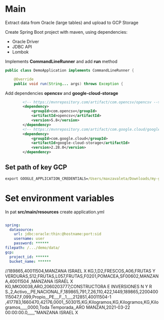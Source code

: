 # Main

Extract data from Oracle (large tables) and upload to GCP Storage

Create Spring Boot project with maven, using dependencies:

- Oracle Driver
- JDBC API
- Lombok

Implements **CommandLineRunner** and add **run** method

```java
public class DemoApplication implements CommandLineRunner {

	@Override
	public void run(String... args) throws Exception {
```

Add dependencies **opencsv** and  **google-cloud-storage**

```xml
		<!-- https://mvnrepository.com/artifact/com.opencsv/opencsv -->
		<dependency>
			<groupId>com.opencsv</groupId>
			<artifactId>opencsv</artifactId>
			<version>5.8</version>
		</dependency>
		<!-- https://mvnrepository.com/artifact/com.google.cloud/google-cloud-storage -->
		<dependency>
			<groupId>com.google.cloud</groupId>
			<artifactId>google-cloud-storage</artifactId>
			<version>2.28.0</version>
		</dependency>
```

## Set path of key GCP

```cmd
export GOOGLE_APPLICATION_CREDENTIALS=/Users/maxzavaleta/Downloads/my-gcp-4b96b-468f767d8c9b.json
```

# Set environment variables

In pat **src/main/resources** create application.yml
```yml

spring:
  datasource:
    url: jdbc:oracle:thin:@hostname:port:sid
    username: user
    password: ******
filepath: /.../demo/data/
gcp:
  project_id: ******
  bucket_name: ******
```






//189865,40011504,MANZANA ISRAEL X KG,1,D2,FRESCOS,A06,FRUTAS Y VERDURAS,S12,FRUTAS,L057,FRUTAS,F0201,POMACEA,SF00602,MANZANA,40011504       ,MANZANA ISRAEL X KG,MKO0038,ARO,2060203777,CONSTRUCTORA E INVERSIONES N Y R S.,2,Activo,,,PE,NACIONAL,F,189865,791,7,26,110,422,1449,189865,2200400115047,F,099,Propio,,,PE,,,,F,,,1,,,,,212851,40011504-1               ,417783,1660470,42176,0001,,503015,KG,Kilogramos,KG,Kilogramos,KG,Kilogramos,,,,,,0000,Toda Temporada,,ARO MANZAN,2021-03-22 00:00:00.0,,,,,,"MANZANA ISRAEL X 

